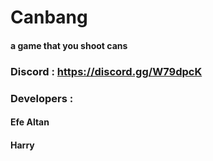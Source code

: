# Canbang

#### a game that you shoot cans

### Discord    : https://discord.gg/W79dpcK
### Developers : 
#### Efe Altan
#### Harry